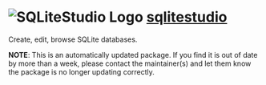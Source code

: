 # ![SQLiteStudio Logo](https://cdn.jsdelivr.net/gh/mikeee/ChocoPackages/icons/sqlite-studio.portable.png "SQLiteStudio Logo") [sqlitestudio](https://chocolatey.org/packages/sqlitestudio)

Create, edit, browse SQLite databases.

**NOTE**: This is an automatically updated package. If you find it is out of date by more than a week, please contact the maintainer(s) and let them know the package is no longer updating correctly.
